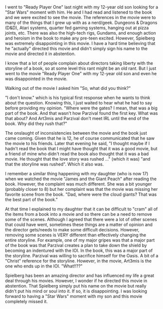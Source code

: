 I went to "Ready Player One" last night with my 12-year old son looking for a "Star Wars" moment with him. He and I had read and listened to the book and we were excited to see the movie. The references in the movie were to many of the things that I grew up with as a nerd/geek. Dungeons & Dragons (D&D), Atari systems, quarter fed gaming systems, hanging out at pizza joints, etc. There was also the high-tech rigs, Gundams, and enough action and heroism in the book to make any pre-teen excited. However, Spielberg was extremely disappointing in this movie. I have a hard time believing that he "actually" directed this movie and didn't simply sign his name to the movie and directed it in abstention.

I know that a lot of people complain about directors taking liberty with the storyline of a book, so at some level this rant might be an old rant. But I just went to the movie "Ready Player One" with my 12-year old son and even he was disappointed in the movie.

Walking out of the movie I asked him "So, what did you think?"

"I don't know." which is his typical first response when he wants to think about the question. Knowing this, I just waited to hear what he had to say before providing my opinion. "Where were the gates? I mean, that was a big part of the book. And that wasn't how Parzival found the first key. What was that about? And Art3mis and Parzival don't meet IRL until the end of the book. Why did they rush that?"

The onslaught of inconsistencies between the movie and the book just came coming. Given that he is 12, he of course communicated that he saw the movie to his friends. Later that evening he said, "I thought maybe if I hadn't read the book that I might have thought that it was a good movie, but a friend of mine who didn't read the book also thought that it was a bad movie. He thought that the love story was rushed ..." (which it was) "and that the storyline was rushed". Which it also was.

I remember a similar thing happening with my daughter (who is now 17) when we watched the movie "James and the Giant Peach" after reading the book. However, the complaint was much different. She was a bit younger (probably closer to 8) but her complaint was that the movie was missing her favorite scene from the book. "Dad, where were the cloud giants? That was the best part of the book."

At that time I explained to my daughter that it can be difficult to "cram" all of the items from a book into a movie and so there can be a need to remove some of the scenes. Although I agreed that there were a lot of other scenes that could have went, sometimes these things are a matter of opinion and the director gets/needs to make some difficult decisions. However, removing some scenes is VERY different than effectively changing the entire storyline. For example, one of my major gripes was that a major part of the book was that Parzival creates a plan to take down the shield by becoming an indentured with the IOI. In the book, this was a major part of the storyline. Parzival was willing to sacrifice himself for the Oasis. A bit of a "Christ" reference for the storyline. However, in the movie, Art3mis is the one who ends up in the IOI. "What!!??"

Spielberg has been an amazing director and has influenced my life a great deal through his movies. However, I wonder if he directed this movie in abstention. That Spielberg simply put his name on the movie but really didn't put his mind or soul into it. If so, it is disappointing. I was looking forward to having a "Star Wars" moment with my son and this movie completely missed it.
